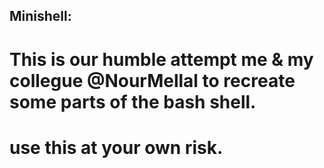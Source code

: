 ## Minishell:
# This is our humble attempt me & my collegue @NourMellal to recreate some parts of the bash shell.
# use this at your own risk.

